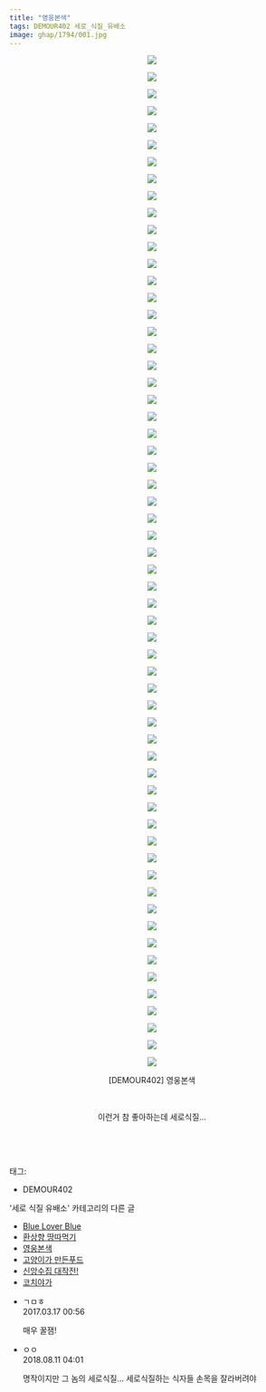 ```yaml
---
title: "영웅본색"
tags: DEMOUR402 세로_식질_유배소
image: ghap/1794/001.jpg
---
```

<div class="article">
<p style="text-align: center; clear: none; float: none;"><img src="{{ site.nasurl }}/ghap/1794/001.jpg"/></p>
<p style="text-align: center; clear: none; float: none;"><img src="{{ site.nasurl }}/ghap/1794/002.jpg"/></p>
<p style="text-align: center; clear: none; float: none;"><img src="{{ site.nasurl }}/ghap/1794/003.jpg"/></p>
<p style="text-align: center; clear: none; float: none;"><img src="{{ site.nasurl }}/ghap/1794/004.jpg"/></p>
<p style="text-align: center; clear: none; float: none;"><img src="{{ site.nasurl }}/ghap/1794/005.jpg"/></p>
<p style="text-align: center; clear: none; float: none;"><img src="{{ site.nasurl }}/ghap/1794/006.jpg"/></p>
<p style="text-align: center; clear: none; float: none;"><img src="{{ site.nasurl }}/ghap/1794/007.jpg"/></p>
<p style="text-align: center; clear: none; float: none;"><img src="{{ site.nasurl }}/ghap/1794/008.jpg"/></p>
<p style="text-align: center; clear: none; float: none;"><img src="{{ site.nasurl }}/ghap/1794/009.jpg"/></p>
<p style="text-align: center; clear: none; float: none;"><img src="{{ site.nasurl }}/ghap/1794/010.jpg"/></p>
<p style="text-align: center; clear: none; float: none;"><img src="{{ site.nasurl }}/ghap/1794/011.jpg"/></p>
<p style="text-align: center; clear: none; float: none;"><img src="{{ site.nasurl }}/ghap/1794/012.jpg"/></p>
<p style="text-align: center; clear: none; float: none;"><img src="{{ site.nasurl }}/ghap/1794/013.jpg"/></p>
<p style="text-align: center; clear: none; float: none;"><img src="{{ site.nasurl }}/ghap/1794/014.jpg"/></p>
<p style="text-align: center; clear: none; float: none;"><img src="{{ site.nasurl }}/ghap/1794/015.jpg"/></p>
<p style="text-align: center; clear: none; float: none;"><img src="{{ site.nasurl }}/ghap/1794/016.jpg"/></p>
<p style="text-align: center; clear: none; float: none;"><img src="{{ site.nasurl }}/ghap/1794/017.jpg"/></p>
<p style="text-align: center; clear: none; float: none;"><img src="{{ site.nasurl }}/ghap/1794/018.jpg"/></p>
<p style="text-align: center; clear: none; float: none;"><img src="{{ site.nasurl }}/ghap/1794/019.jpg"/></p>
<p style="text-align: center; clear: none; float: none;"><img src="{{ site.nasurl }}/ghap/1794/020.jpg"/></p>
<p style="text-align: center; clear: none; float: none;"><img src="{{ site.nasurl }}/ghap/1794/021.jpg"/></p>
<p style="text-align: center; clear: none; float: none;"><img src="{{ site.nasurl }}/ghap/1794/022.jpg"/></p>
<p style="text-align: center; clear: none; float: none;"><img src="{{ site.nasurl }}/ghap/1794/023.jpg"/></p>
<p style="text-align: center; clear: none; float: none;"><img src="{{ site.nasurl }}/ghap/1794/024.jpg"/></p>
<p style="text-align: center; clear: none; float: none;"><img src="{{ site.nasurl }}/ghap/1794/025.jpg"/></p>
<p style="text-align: center; clear: none; float: none;"><img src="{{ site.nasurl }}/ghap/1794/026.jpg"/></p>
<p style="text-align: center; clear: none; float: none;"><img src="{{ site.nasurl }}/ghap/1794/027.jpg"/></p>
<p style="text-align: center; clear: none; float: none;"><img src="{{ site.nasurl }}/ghap/1794/028.jpg"/></p>
<p style="text-align: center; clear: none; float: none;"><img src="{{ site.nasurl }}/ghap/1794/029.jpg"/></p>
<p style="text-align: center; clear: none; float: none;"><img src="{{ site.nasurl }}/ghap/1794/030.jpg"/></p>
<p style="text-align: center; clear: none; float: none;"><img src="{{ site.nasurl }}/ghap/1794/031.jpg"/></p>
<p style="text-align: center; clear: none; float: none;"><img src="{{ site.nasurl }}/ghap/1794/032.jpg"/></p>
<p style="text-align: center; clear: none; float: none;"><img src="{{ site.nasurl }}/ghap/1794/033.jpg"/></p>
<p style="text-align: center; clear: none; float: none;"><img src="{{ site.nasurl }}/ghap/1794/034.jpg"/></p>
<p style="text-align: center; clear: none; float: none;"><img src="{{ site.nasurl }}/ghap/1794/035.jpg"/></p>
<p style="text-align: center; clear: none; float: none;"><img src="{{ site.nasurl }}/ghap/1794/036.jpg"/></p>
<p style="text-align: center; clear: none; float: none;"><img src="{{ site.nasurl }}/ghap/1794/037.jpg"/></p>
<p style="text-align: center; clear: none; float: none;"><img src="{{ site.nasurl }}/ghap/1794/038.jpg"/></p>
<p style="text-align: center; clear: none; float: none;"><img src="{{ site.nasurl }}/ghap/1794/039.jpg"/></p>
<p style="text-align: center; clear: none; float: none;"><img src="{{ site.nasurl }}/ghap/1794/040.jpg"/></p>
<p style="text-align: center; clear: none; float: none;"><img src="{{ site.nasurl }}/ghap/1794/041.jpg"/></p>
<p style="text-align: center; clear: none; float: none;"><img src="{{ site.nasurl }}/ghap/1794/042.jpg"/></p>
<p style="text-align: center; clear: none; float: none;"><img src="{{ site.nasurl }}/ghap/1794/043.jpg"/></p>
<p style="text-align: center; clear: none; float: none;"><img src="{{ site.nasurl }}/ghap/1794/044.jpg"/></p>
<p style="text-align: center; clear: none; float: none;"><img src="{{ site.nasurl }}/ghap/1794/045.jpg"/></p>
<p style="text-align: center; clear: none; float: none;"><img src="{{ site.nasurl }}/ghap/1794/046.jpg"/></p>
<p style="text-align: center; clear: none; float: none;"><img src="{{ site.nasurl }}/ghap/1794/047.jpg"/></p>
<p style="text-align: center; clear: none; float: none;"><img src="{{ site.nasurl }}/ghap/1794/048.jpg"/></p>
<p style="text-align: center; clear: none; float: none;"><img src="{{ site.nasurl }}/ghap/1794/049.jpg"/></p>
<p style="text-align: center; clear: none; float: none;"><img src="{{ site.nasurl }}/ghap/1794/050.jpg"/></p>
<p style="text-align: center; clear: none; float: none;"><img src="{{ site.nasurl }}/ghap/1794/051.jpg"/></p>
<p style="text-align: center; clear: none; float: none;"><img src="{{ site.nasurl }}/ghap/1794/052.jpg"/></p>
<p style="text-align: center; clear: none; float: none;"><img src="{{ site.nasurl }}/ghap/1794/053.jpg"/></p>
<p style="text-align: center; clear: none; float: none;"><img src="{{ site.nasurl }}/ghap/1794/054.jpg"/></p>
<p style="text-align: center; clear: none; float: none;"><img src="{{ site.nasurl }}/ghap/1794/055.jpg"/></p>
<p style="text-align: center; clear: none; float: none;"><img src="{{ site.nasurl }}/ghap/1794/056.jpg"/></p>
<p style="text-align: center; clear: none; float: none;"><img src="{{ site.nasurl }}/ghap/1794/057.jpg"/></p>
<p style="text-align: center; clear: none; float: none;"><img src="{{ site.nasurl }}/ghap/1794/058.jpg"/></p>
<p style="text-align: center; clear: none; float: none;"><img src="{{ site.nasurl }}/ghap/1794/059.jpg"/></p>
<p style="text-align: center; clear: none; float: none;"><img src="{{ site.nasurl }}/ghap/1794/060.jpg"/></p>
<p style="text-align: center; clear: none; float: none;">[DEMOUR402] 영웅본색</p>
<p style="text-align: center; clear: none; float: none;"><br/></p>
<p style="text-align: center; clear: none; float: none;">이런거 참 좋아하는데 세로식질...</p>
<p style="text-align: center; clear: none; float: none;"><br/></p>
<p><br/></p>
</div><div class="tagTrail">
<p>태그: </p>
<ul>
<li>DEMOUR402</li>
</ul>
</div><div class="another">
<p>'세로 식질 유배소' 카테고리의 다른 글</p>
<ul>
<li><a href="/2016-08-27-ghap_1860">Blue Lover Blue</a></li>
<li><a href="/2016-08-26-ghap_1850">환상향 땅따먹기</a></li>
<li><a href="/2016-08-23-ghap_1794">영웅본색</a></li>
<li><a href="/2016-08-23-ghap_1792">고양이가 만든푸드</a></li>
<li><a href="/2016-08-21-ghap_1747">신앙수집 대작전!</a></li>
<li><a href="/2016-08-21-ghap_1740">코치야가</a></li>
</ul>
</div><div class="cb_module cb_fluid">
<div class="cb_wrt cb_profile">
<div class="comment">
<ul>
<li class="cb_thumb_off" id="comment14941420">
<div class="cb_comment_area">
<div class="cb_info_area">
<div class="cb_section">
<span class="cb_nick_name">ㄱㅁㅎ</span>
</div>
<div class="cb_section">
<span class="cb_date">2017.03.17 00:56 </span>
</div>
</div>
<div class="cb_dsc_comment">
<p class="cb_dsc">
											매우 꿀잼!
										</p>
</div>
</div></li>
<li class="cb_thumb_off" id="comment15305674">
<div class="cb_comment_area">
<div class="cb_info_area">
<div class="cb_section">
<span class="cb_nick_name">ㅇㅇ</span>
</div>
<div class="cb_section">
<span class="cb_date">2018.08.11 04:01 </span>
</div>
</div>
<div class="cb_dsc_comment">
<p class="cb_dsc">
											명작이지만 그 놈의 세로식질... 세로식질하는 식자들 손목을 잘라버려야
										</p>
</div>
</div></li>
</ul>
</div>
</div><!-- commentList close -->
</div>